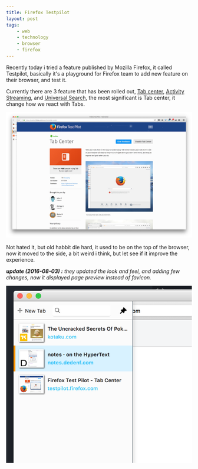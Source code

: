 ```yaml
---
title: Firefox Testpilot
layout: post
tags:
    - web
    - technology
    - browser
    - firefox
---
```



Recently today i tried a feature published by Mozilla Firefox, it called Testpilot, basically it's a playground for Firefox team to add new feature on their browser, and test it.

Currently there are 3 feature that has been rolled out, [Tab center](https://testpilot.firefox.com/experiments/tab-center), [Activity Streaming](https://testpilot.firefox.com/experiments/activity-stream), and [Universal Search](https://testpilot.firefox.com/experiments/universal-search), the most significant is Tab center, it change how we react with Tabs.

![mozilla firefox tab center](/images/posts/tabs.jpg)


Not hated it, but old habbit die hard, it used to be on the top of the browser, now it moved to the side, a bit weird i think, but let see if it improve the experience.

_**update (<time datetime="2016-08-03">2016-08-03</time>) :** they updated the look and feel, and adding few changes, now it displayed page preview instead of favicon._

![mozilla firefox tab center](/images/posts/updated-tabs.png)
